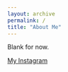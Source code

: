 ```yaml
---
layout: archive
permalink: /
title: "About Me"
---
```


Blank for now.

[My Instagram](instagram.com/drk.96)

